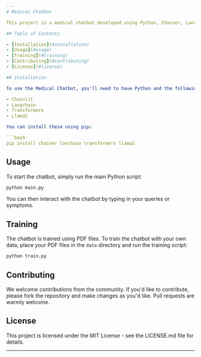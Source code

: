```yaml
---
# Medical Chatbot

This project is a medical chatbot developed using Python, Chainer, Lanchain, Transformers, and the Llama2 model. The chatbot is designed to provide users with personalized medical recommendations, information about symptoms, cures, precautions, and first aid medicines.

## Table of Contents

- [Installation](#installation)
- [Usage](#usage)
- [Training](#training)
- [Contributing](#contributing)
- [License](#license)

## Installation

To use the Medical Chatbot, you'll need to have Python and the following libraries installed:

- Chainlit
- Langchain
- Transformers
- Llama2

You can install these using pip:

```bash
pip install chainer lanchain transformers llama2
```

## Usage

To start the chatbot, simply run the main Python script:

```bash
python main.py
```

You can then interact with the chatbot by typing in your queries or symptoms.

## Training

The chatbot is trained using PDF files. To train the chatbot with your own data, place your PDF files in the `data` directory and run the training script:

```bash
python train.py
```

## Contributing

We welcome contributions from the community. If you'd like to contribute, please fork the repository and make changes as you'd like. Pull requests are warmly welcome.

## License

This project is licensed under the MIT License - see the LICENSE.md file for details.

---
```

